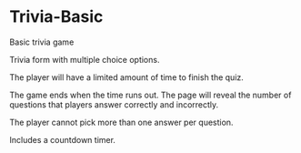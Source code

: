 # Trivia-Basic
Basic trivia game 

Trivia form with multiple choice options.

The player will have a limited amount of time to finish the quiz.

The game ends when the time runs out. The page will reveal the number of questions that players answer correctly and incorrectly.

The player cannot pick more than one answer per question.

Includes a countdown timer.

